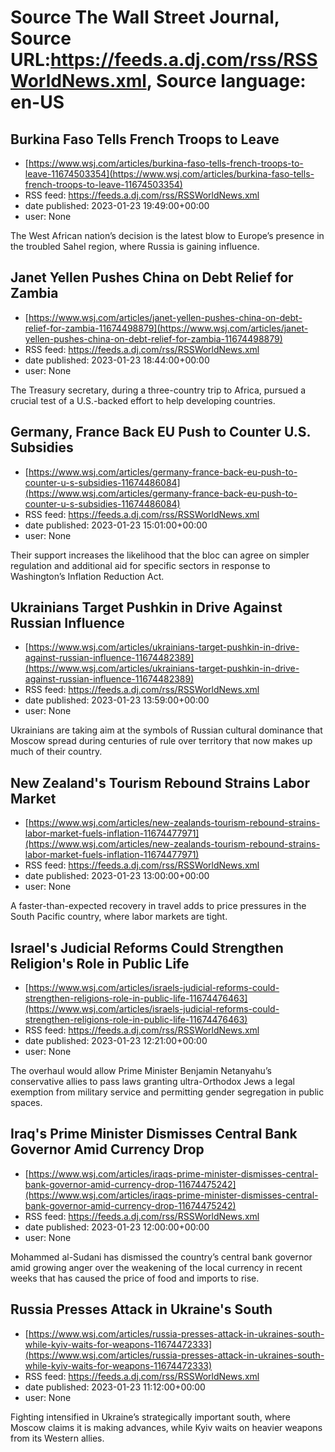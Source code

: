 # Source The Wall Street Journal, Source URL:https://feeds.a.dj.com/rss/RSSWorldNews.xml, Source language: en-US

## Burkina Faso Tells French Troops to Leave
 - [https://www.wsj.com/articles/burkina-faso-tells-french-troops-to-leave-11674503354](https://www.wsj.com/articles/burkina-faso-tells-french-troops-to-leave-11674503354)
 - RSS feed: https://feeds.a.dj.com/rss/RSSWorldNews.xml
 - date published: 2023-01-23 19:49:00+00:00
 - user: None

The West African nation’s decision is the latest blow to Europe’s presence in the troubled Sahel region, where Russia is gaining influence.

## Janet Yellen Pushes China on Debt Relief for Zambia
 - [https://www.wsj.com/articles/janet-yellen-pushes-china-on-debt-relief-for-zambia-11674498879](https://www.wsj.com/articles/janet-yellen-pushes-china-on-debt-relief-for-zambia-11674498879)
 - RSS feed: https://feeds.a.dj.com/rss/RSSWorldNews.xml
 - date published: 2023-01-23 18:44:00+00:00
 - user: None

The Treasury secretary, during a three-country trip to Africa, pursued a crucial test of a U.S.-backed effort to help developing countries.

## Germany, France Back EU Push to Counter U.S. Subsidies
 - [https://www.wsj.com/articles/germany-france-back-eu-push-to-counter-u-s-subsidies-11674486084](https://www.wsj.com/articles/germany-france-back-eu-push-to-counter-u-s-subsidies-11674486084)
 - RSS feed: https://feeds.a.dj.com/rss/RSSWorldNews.xml
 - date published: 2023-01-23 15:01:00+00:00
 - user: None

Their support increases the likelihood that the bloc can agree on simpler regulation and additional aid for specific sectors in response to Washington’s Inflation Reduction Act.

## Ukrainians Target Pushkin in Drive Against Russian Influence
 - [https://www.wsj.com/articles/ukrainians-target-pushkin-in-drive-against-russian-influence-11674482389](https://www.wsj.com/articles/ukrainians-target-pushkin-in-drive-against-russian-influence-11674482389)
 - RSS feed: https://feeds.a.dj.com/rss/RSSWorldNews.xml
 - date published: 2023-01-23 13:59:00+00:00
 - user: None

Ukrainians are taking aim at the symbols of Russian cultural dominance that Moscow spread during centuries of rule over territory that now makes up much of their country.

## New Zealand's Tourism Rebound Strains Labor Market
 - [https://www.wsj.com/articles/new-zealands-tourism-rebound-strains-labor-market-fuels-inflation-11674477971](https://www.wsj.com/articles/new-zealands-tourism-rebound-strains-labor-market-fuels-inflation-11674477971)
 - RSS feed: https://feeds.a.dj.com/rss/RSSWorldNews.xml
 - date published: 2023-01-23 13:00:00+00:00
 - user: None

A faster-than-expected recovery in travel adds to price pressures in the South Pacific country, where labor markets are tight.

## Israel's Judicial Reforms Could Strengthen Religion's Role in Public Life
 - [https://www.wsj.com/articles/israels-judicial-reforms-could-strengthen-religions-role-in-public-life-11674476463](https://www.wsj.com/articles/israels-judicial-reforms-could-strengthen-religions-role-in-public-life-11674476463)
 - RSS feed: https://feeds.a.dj.com/rss/RSSWorldNews.xml
 - date published: 2023-01-23 12:21:00+00:00
 - user: None

The overhaul would allow Prime Minister Benjamin Netanyahu’s conservative allies to pass laws granting ultra-Orthodox Jews a legal exemption from military service and permitting gender segregation in public spaces.

## Iraq's Prime Minister Dismisses Central Bank Governor Amid Currency Drop
 - [https://www.wsj.com/articles/iraqs-prime-minister-dismisses-central-bank-governor-amid-currency-drop-11674475242](https://www.wsj.com/articles/iraqs-prime-minister-dismisses-central-bank-governor-amid-currency-drop-11674475242)
 - RSS feed: https://feeds.a.dj.com/rss/RSSWorldNews.xml
 - date published: 2023-01-23 12:00:00+00:00
 - user: None

Mohammed al-Sudani has dismissed the country’s central bank governor amid growing anger over the weakening of the local currency in recent weeks that has caused the price of food and imports to rise.

## Russia Presses Attack in Ukraine's South
 - [https://www.wsj.com/articles/russia-presses-attack-in-ukraines-south-while-kyiv-waits-for-weapons-11674472333](https://www.wsj.com/articles/russia-presses-attack-in-ukraines-south-while-kyiv-waits-for-weapons-11674472333)
 - RSS feed: https://feeds.a.dj.com/rss/RSSWorldNews.xml
 - date published: 2023-01-23 11:12:00+00:00
 - user: None

Fighting intensified in Ukraine’s strategically important south, where Moscow claims it is making advances, while Kyiv waits on heavier weapons from its Western allies.
